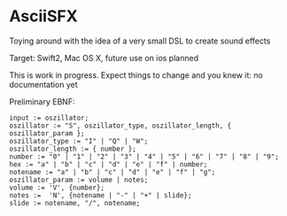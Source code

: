 # AsciiSFX
Toying around with the idea of a very small DSL to create sound effects

Target: Swift2, Mac OS X, future use on ios planned

This is work in progress. Expect things to change and you knew it: no documentation yet

Preliminary EBNF:

```
input := oszillator;
oszillator := "S", oszillator_type, oszillator_length, { oszillator_param };
oszillator_type := "I" | "Q" | "W";
oszillator_length := { number };
number := "0" | "1" | "2" | "3" | "4" | "5" | "6" | "7" | "8" | "9";
hex := "a" | "b" | "c" | "d" | "e" | "f" | number;
notename := "a" | "b" | "c" | "d" | "e" | "f" | "g";
oszillator_param := volume | notes;
volume := 'V', {number};
notes :=  'N', {notename | "-" | "+" | slide};
slide := notename, "/", notename;
```
